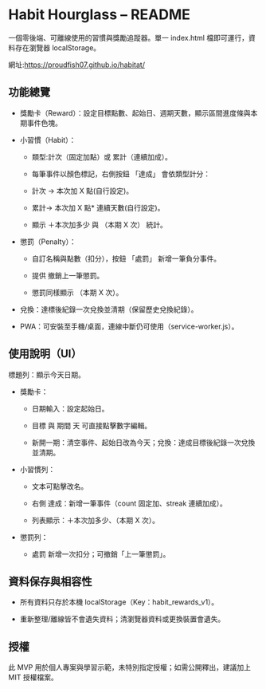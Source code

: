 # Habit Hourglass – README

一個零後端、可離線使用的習慣與獎勵追蹤器。單一 index.html 檔即可運行，資料存在瀏覽器 localStorage。

網址:https://proudfish07.github.io/habitat/

## 功能總覽

- 獎勵卡（Reward）：設定目標點數、起始日、週期天數，顯示區間進度條與本期事件色塊。

- 小習慣（Habit）：

  - 類型:計次（固定加點）或 累計（連續加成）。
  
  - 每筆事件以顏色標記，右側按鈕 「達成」 會依類型計分：
  
  - 計次 → 本次加 X 點(自行設定)。
  
  - 累計→ 本次加 X 點* 連續天數(自行設定)。
  
  - 顯示 ＋本次加多少 與 （本期 X 次） 統計。

- 懲罰（Penalty）：

  - 自訂名稱與點數（扣分），按鈕 「處罰」 新增一筆負分事件。
  
  - 提供 撤銷上一筆懲罰。
  
  - 懲罰同樣顯示 （本期 X 次）。

- 兌換：達標後紀錄一次兌換並清期（保留歷史兌換紀錄）。

- PWA：可安裝至手機/桌面，連線中斷仍可使用（service-worker.js）。

## 使用說明（UI）

標題列：顯示今天日期。

- 獎勵卡：

  - 日期輸入：設定起始日。

  - 目標 與 期間 天 可直接點擊數字編輯。

  - 新開一期：清空事件、起始日改為今天；兌換：達成目標後紀錄一次兌換並清期。

- 小習慣列：

  - 文本可點擊改名。

  - 右側 達成：新增一筆事件（count 固定加、streak 連續加成）。

  - 列表顯示：＋本次加多少、（本期 X 次）。

- 懲罰列：

  -  處罰 新增一次扣分；可撤銷「上一筆懲罰」。

## 資料保存與相容性

- 所有資料只存於本機 localStorage（Key：habit_rewards_v1）。

- 重新整理/離線皆不會遺失資料；清瀏覽器資料或更換裝置會遺失。

## 授權

此 MVP 用於個人專案與學習示範，未特別指定授權；如需公開釋出，建議加上 MIT 授權檔案。

